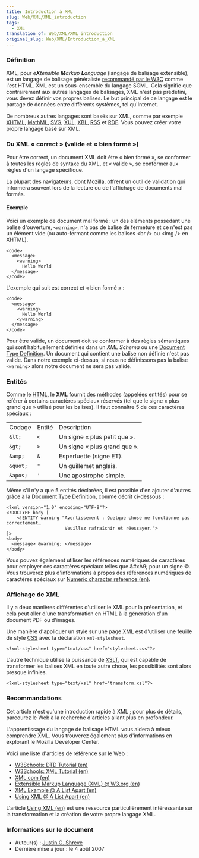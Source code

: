 ```yaml
---
title: Introduction à XML
slug: Web/XML/XML_introduction
tags:
  - XML
translation_of: Web/XML/XML_introduction
original_slug: Web/XML/Introduction_à_XML
---
```

### Définition

XML, pour _e**X**tensible **M**arkup **L**anguage_ (langage de balisage extensible), est un langage de balisage généraliste [recommandé par le W3C](http://www.w3.org/) comme l'est HTML. XML est un sous-ensemble du langage SGML. Cela signifie que contrairement aux autres langages de balisages, XML n'est pas prédéfini, vous devez définir vos propres balises. Le but principal de ce langage est le partage de données entre différents systèmes, tel qu'Internet.

De nombreux autres langages sont basés sur XML, comme par exemple [XHTML](fr/XHTML), [MathML](fr/MathML), [SVG](fr/SVG), [XUL](fr/XUL), [XBL](fr/XBL), [RSS](fr/RSS) et [RDF](fr/RDF). Vous pouvez créer votre propre langage basé sur XML.

### Du XML « correct » (valide et « bien formé »)

Pour être correct, un document XML doit être « bien formé », se conformer à toutes les règles de syntaxe du XML, et « valide », se conformer aux règles d'un langage spécifique.

La plupart des navigateurs, dont Mozilla, offrent un outil de validation qui informera souvent lors de la lecture ou de l'affichage de documents mal formés.

#### Exemple

Voici un exemple de document mal formé : un des éléments possédant une balise d'ouverture, `<warning>`, n'a pas de balise de fermeture et ce n'est pas un élément vide (ou auto-fermant comme les balises \<br /> ou \<img /> en XHTML).

    <code>
      <message>
        <warning>
          Hello World
      </message>
    </code>

L'exemple qui suit est correct et « bien formé » :

    <code>
      <message>
        <warning>
          Hello World
        </warning>
      </message>
    </code>

Pour être valide, un document doit se conformer à des règles sémantiques qui sont habituellement définies dans un _XML Schema_ ou une [Document Type Definition](fr/DTD). Un document qui contient une balise non définie n'est pas valide. Dans notre exemple ci-dessus, si nous ne définissons pas la balise `<warning>` alors notre document ne sera pas valide.

### Entités

Comme le [HTML](fr/HTML), le **XML** fournit des méthodes (appelées entités) pour se référer à certains caractères spéciaux réservés (tel que le signe « plus grand que » utilisé pour les balises). Il faut connaître 5 de ces caractères spéciaux :

<table class="standard-table">
  <tbody>
    <tr>
      <td>Codage</td>
      <td>Entité</td>
      <td>Description</td>
    </tr>
    <tr>
      <td><code>&#x26;lt;</code></td>
      <td><code>&#x3C;</code></td>
      <td>Un signe « plus petit que ».</td>
    </tr>
    <tr>
      <td><code>&#x26;gt;</code></td>
      <td><code>></code></td>
      <td>Un signe « plus grand que ».</td>
    </tr>
    <tr>
      <td><code>&#x26;amp;</code></td>
      <td><code>&#x26;</code></td>
      <td>Esperluette (signe ET).</td>
    </tr>
    <tr>
      <td><code>&#x26;quot;</code></td>
      <td><code>"</code></td>
      <td>Un guillemet anglais.</td>
    </tr>
    <tr>
      <td><code>&#x26;apos;</code></td>
      <td><code>'</code></td>
      <td>Une apostrophe simple.</td>
    </tr>
  </tbody>
</table>

Même s'il n'y a que 5 entités déclarées, il est possible d'en ajouter d'autres grâce à la [Document Type Definition](fr/DTD), comme décrit ci-dessous :

    <?xml version="1.0" encoding="UTF-8"?>
    <!DOCTYPE body [
        <!ENTITY warning "Avertissement : Quelque chose ne fonctionne pas correctement…
                          Veuillez rafraîchir et réessayer.">
    ]>
    <body>
      <message> &warning; </message>
    </body>

Vous pouvez également utiliser les références numériques de caractères pour employer ces caractères spéciaux telles que \&#xA9; pour un signe ©. Vous trouverez plus d'informations à propos des références numériques de caractères spéciaux sur [Numeric character reference (en)](http://www.cookwood.com/entities/).

### Affichage de XML

Il y a deux manières différentes d'utiliser le XML pour la présentation, et cela peut aller d'une transformation en HTML à la génération d'un document PDF ou d'images.

Une manière d'appliquer un style sur une page XML est d'utiliser une feuille de style [CSS](fr/CSS) avec la déclaration `xml-stylesheet`.

    <?xml-stylesheet type="text/css" href="stylesheet.css"?>

L'autre technique utilise la puissance de [XSLT](fr/XSLT), qui est capable de transformer les balises XML en toute autre chose, les possibilités sont alors presque infinies.

    <?xml-stylesheet type="text/xsl" href="transform.xsl"?>

### Recommandations

Cet article n'est qu'une introduction rapide à XML ; pour plus de détails, parcourez le Web à la recherche d'articles allant plus en profondeur.

L'apprentissage du langage de balisage HTML vous aidera à mieux comprendre XML. Vous trouverez également plus d'informations en explorant le Mozilla Developer Center.

Voici une liste d'articles de référence sur le Web :

- [W3Schools: DTD Tutorial (en)](http://www.w3schools.com/dtd/)
- [W3Schools: XML Tutorial (en)](http://www.w3schools.com/xml/default.asp)
- [XML.com (en)](http://www.xml.com/)
- [Extensible Markup Language (XML) @ W3.org (en)](http://www.w3.org/XML/)
- [XML Example @ A List Apart (en)](http://www.alistapart.com/d/usingxml/xml_uses_a.html)
- [Using XML @ A List Apart (en)](http://www.alistapart.com/articles/usingxml/)

L'article [Using XML (en)](http://www.alistapart.com/articles/usingxml/) est une ressource particulièrement intéressante sur la transformation et la création de votre propre langage XML.

### Informations sur le document

- Auteur(s) : [Justin G. Shreve](http://justinshreve.com)
- Dernière mise à jour : le 4 août 2007
